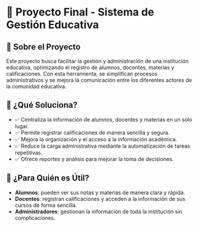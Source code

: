 # 📌 Proyecto Final - Sistema de Gestión Educativa

## 🎯 Sobre el Proyecto

Este proyecto busca facilitar la gestión y administración de una institución educativa, optimizando el registro de alumnos, docentes, materias y calificaciones. Con esta herramienta, se simplifican procesos administrativos y se mejora la comunicación entre los diferentes actores de la comunidad educativa.

## 📌 ¿Qué Soluciona?
- ✅ Centraliza la información de alumnos, docentes y materias en un solo lugar.
- ✅ Permite registrar calificaciones de manera sencilla y segura.
- ✅ Mejora la organización y el acceso a la información académica.
- ✅ Reduce la carga administrativa mediante la automatización de tareas repetitivas.
- ✅ Ofrece reportes y análisis para mejorar la toma de decisiones.

## 🏫 ¿Para Quién es Útil?
- **Alumnos**: pueden ver sus notas y materias de manera clara y rápida.
- **Docentes**: registran calificaciones y acceden a la información de sus cursos de forma sencilla.
- **Administradores**: gestionan la información de toda la institución sin complicaciones.


